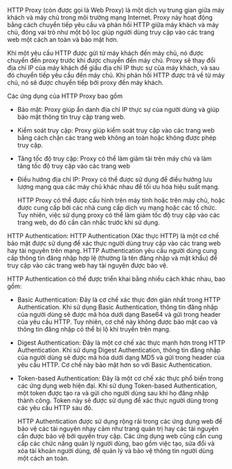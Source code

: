   HTTP Proxy (còn được gọi là Web Proxy) là một dịch vụ trung gian giữa máy khách và máy chủ trong môi trường mạng Internet. Proxy này hoạt động bằng cách chuyển tiếp yêu cầu và phản hồi HTTP giữa máy khách và máy chủ, đóng vai trò như một bộ lọc giúp người dùng truy cập vào các trang web một cách an toàn và bảo mật hơn.

  Khi một yêu cầu HTTP được gửi từ máy khách đến máy chủ, nó được chuyển đến proxy trước khi được chuyển đến máy chủ. Proxy sẽ thay đổi địa chỉ IP của máy khách để giấu địa chỉ IP thực sự của máy khách, và sau đó chuyển tiếp yêu cầu đến máy chủ. Khi phản hồi HTTP được trả về từ máy chủ, nó sẽ được chuyển tiếp bởi proxy đến máy khách.

Các ứng dụng của HTTP Proxy bao gồm
- Bảo mật: Proxy giúp ẩn danh địa chỉ IP thực sự của người dùng và giúp bảo mật thông tin truy cập trang web.
- Kiểm soát truy cập: Proxy giúp kiểm soát truy cập vào các trang web bằng cách chặn các trang web không an toàn hoặc không được phép truy cập.
- Tăng tốc độ truy cập: Proxy có thể làm giảm tải trên máy chủ và làm tăng tốc độ truy cập vào các trang web
- Điều hướng địa chỉ IP: Proxy có thể được sử dụng để điều hướng lưu lượng mạng qua các máy chủ khác nhau để tối ưu hóa hiệu suất mạng.

  HTTP Proxy có thể được cấu hình trên máy tính hoặc trên máy chủ, hoặc được cung cấp bởi các nhà cung cấp dịch vụ mạng hoặc các tổ chức. Tuy nhiên, việc sử dụng proxy có thể làm giảm tốc độ truy cập vào các trang web, do đó cần cân nhắc trước khi sử dụng.
  
HTTP Authentication:
  HTTP Authentication (Xác thực HTTP) là một cơ chế bảo mật được sử dụng để xác thực người dùng truy cập vào các trang web hay tài nguyên trên mạng. HTTP Authentication yêu cầu người dùng cung cấp thông tin đăng nhập hợp lệ (thường là tên đăng nhập và mật khẩu) để truy cập vào các trang web hay tài nguyên được bảo vệ.

  HTTP Authentication có thể được triển khai bằng nhiều cách khác nhau, bao gồm:

 - Basic Authentication: Đây là cơ chế xác thực đơn giản nhất trong HTTP Authentication. Khi sử dụng Basic Authentication, thông tin đăng nhập của người dùng sẽ được mã hóa dưới dạng Base64 và gửi trong header của yêu cầu HTTP. Tuy nhiên, cơ chế này không được bảo mật cao và thông tin đăng nhập có thể bị lộ khi truyền trên mạng.

- Digest Authentication: Đây là một cơ chế xác thực mạnh hơn trong HTTP Authentication. Khi sử dụng Digest Authentication, thông tin đăng nhập của người dùng sẽ được mã hóa dưới dạng MD5 và gửi trong header của yêu cầu HTTP. Cơ chế này bảo mật hơn so với Basic Authentication.

- Token-based Authentication: Đây là một cơ chế xác thực phổ biến trong các ứng dụng web hiện đại. Khi sử dụng Token-based Authentication, một token được tạo ra và gửi cho người dùng sau khi họ đăng nhập thành công. Token này sẽ được sử dụng để xác thực người dùng trong các yêu cầu HTTP sau đó.

  HTTP Authentication được sử dụng rộng rãi trong các ứng dụng web để bảo vệ các tài nguyên nhạy cảm như trang quản trị hay các tài nguyên cần được bảo vệ bởi quyền truy cập. Các ứng dụng web cũng cần cung cấp các chức năng quản lý người dùng, bao gồm việc tạo, sửa đổi và xóa tài khoản người dùng, để quản lý và bảo vệ thông tin người dùng một cách an toàn.




